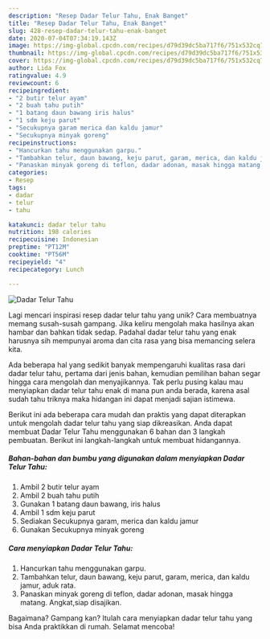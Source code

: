 ```yaml
---
description: "Resep Dadar Telur Tahu, Enak Banget"
title: "Resep Dadar Telur Tahu, Enak Banget"
slug: 428-resep-dadar-telur-tahu-enak-banget
date: 2020-07-04T07:34:19.143Z
image: https://img-global.cpcdn.com/recipes/d79d39dc5ba717f6/751x532cq70/dadar-telur-tahu-foto-resep-utama.jpg
thumbnail: https://img-global.cpcdn.com/recipes/d79d39dc5ba717f6/751x532cq70/dadar-telur-tahu-foto-resep-utama.jpg
cover: https://img-global.cpcdn.com/recipes/d79d39dc5ba717f6/751x532cq70/dadar-telur-tahu-foto-resep-utama.jpg
author: Lida Fox
ratingvalue: 4.9
reviewcount: 6
recipeingredient:
- "2 butir telur ayam"
- "2 buah tahu putih"
- "1 batang daun bawang iris halus"
- "1 sdm keju parut"
- "Secukupnya garam merica dan kaldu jamur"
- "Secukupnya minyak goreng"
recipeinstructions:
- "Hancurkan tahu menggunakan garpu."
- "Tambahkan telur, daun bawang, keju parut, garam, merica, dan kaldu jamur, aduk rata."
- "Panaskan minyak goreng di teflon, dadar adonan, masak hingga matang. Angkat,siap disajikan."
categories:
- Resep
tags:
- dadar
- telur
- tahu

katakunci: dadar telur tahu 
nutrition: 198 calories
recipecuisine: Indonesian
preptime: "PT12M"
cooktime: "PT56M"
recipeyield: "4"
recipecategory: Lunch

---
```



![Dadar Telur Tahu](https://img-global.cpcdn.com/recipes/d79d39dc5ba717f6/751x532cq70/dadar-telur-tahu-foto-resep-utama.jpg)

Lagi mencari inspirasi resep dadar telur tahu yang unik? Cara membuatnya memang susah-susah gampang. Jika keliru mengolah maka hasilnya akan hambar dan bahkan tidak sedap. Padahal dadar telur tahu yang enak harusnya sih mempunyai aroma dan cita rasa yang bisa memancing selera kita.



Ada beberapa hal yang sedikit banyak mempengaruhi kualitas rasa dari dadar telur tahu, pertama dari jenis bahan, kemudian pemilihan bahan segar hingga cara mengolah dan menyajikannya. Tak perlu pusing kalau mau menyiapkan dadar telur tahu enak di mana pun anda berada, karena asal sudah tahu triknya maka hidangan ini dapat menjadi sajian istimewa.


Berikut ini ada beberapa cara mudah dan praktis yang dapat diterapkan untuk mengolah dadar telur tahu yang siap dikreasikan. Anda dapat membuat Dadar Telur Tahu menggunakan 6 bahan dan 3 langkah pembuatan. Berikut ini langkah-langkah untuk membuat hidangannya.

<!--inarticleads1-->

##### Bahan-bahan dan bumbu yang digunakan dalam menyiapkan Dadar Telur Tahu:

1. Ambil 2 butir telur ayam
1. Ambil 2 buah tahu putih
1. Gunakan 1 batang daun bawang, iris halus
1. Ambil 1 sdm keju parut
1. Sediakan Secukupnya garam, merica dan kaldu jamur
1. Gunakan Secukupnya minyak goreng




<!--inarticleads2-->

##### Cara menyiapkan Dadar Telur Tahu:

1. Hancurkan tahu menggunakan garpu.
1. Tambahkan telur, daun bawang, keju parut, garam, merica, dan kaldu jamur, aduk rata.
1. Panaskan minyak goreng di teflon, dadar adonan, masak hingga matang. Angkat,siap disajikan.




Bagaimana? Gampang kan? Itulah cara menyiapkan dadar telur tahu yang bisa Anda praktikkan di rumah. Selamat mencoba!
